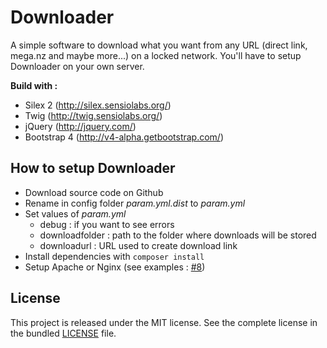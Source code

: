 # Downloader

A simple software to download what you want from any URL (direct link, mega.nz and maybe more...) on a locked network.
You'll have to setup Downloader on your own server.

**Build with :**
  - Silex 2 (http://silex.sensiolabs.org/)
  - Twig (http://twig.sensiolabs.org/)
  - jQuery (http://jquery.com/)
  - Bootstrap 4 (http://v4-alpha.getbootstrap.com/)

How to setup Downloader
------------

- Download source code on Github
- Rename in config folder *param.yml.dist* to *param.yml*
- Set values of *param.yml*
  - debug : if you want to see errors
  - downloadfolder : path to the folder where downloads will be stored
  - downloadurl : URL used to create download link
- Install dependencies with ``composer install``
- Setup Apache or Nginx (see examples : [#8](https://github.com/Strikesoft/Downloader/issues/8))

License
------------

This project is released under the MIT license. See the complete license in the bundled [LICENSE](https://github.com/Strikesoft/Downloader/blob/master/LICENSE) file.

